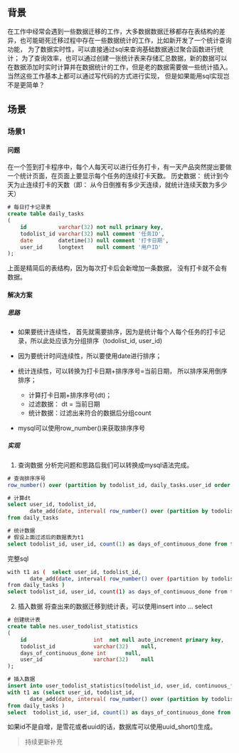 ## 背景
在工作中经常会遇到一些数据迁移的工作，大多数据数据迁移都存在表结构的差异，也可能砸死迁移过程中存在一些数据统计的工作，比如新开发了一个统计查询功能， 为了数据实时性，可以直接通过sql来查询基础数据通过聚合函数进行统计； 为了查询效率，也可以通过创建一张统计表来存储汇总数据，新的数据可以在数据添加时实时计算并在数据统计的工作，但是老的数据需要做一些统计插入。 当然这些工作基本上都可以通过写代码的方式进行实现， 但是如果能用sql实现岂不是更简单？

## 场景
### 场景1
#### 问题
在一个签到打卡程序中，每个人每天可以进行任务打卡，有一天产品突然提出要做一个统计页面，在页面上要显示每个任务的连续打卡天数。
历史数据： 统计到今天为止连续打卡的天数（即： 从今日倒推有多少天连续，就统计连续天数为多少天）

```sql
# 每日打卡记录表
create table daily_tasks
(
    id          varchar(32) not null primary key,
    todolist_id varchar(32) null comment '任务ID',
    date        datetime(3) null comment '打卡日期', 
    user_id     longtext    null comment '用户ID'
);

```
上面是精简后的表结构，因为每次打卡后会新增加一条数据， 没有打卡就不会有数据。

#### 解决方案
##### 思路

- 如果要统计连续性， 首先就需要排序，因为是统计每个人每个任务的打卡记录，所以此处应该为分组排序（todolist_id, user_id)
- 因为要统计时间连续性，所以要使用date进行排序；
- 统计连续性，可以转换为打卡日期+排序序号=当前日期， 所以排序采用倒序排序；
    - 计算打卡日期+排序序号(dt)；
    - 过滤数据： dt = 当前日期
    - 统计数据：过滤出来符合的数据后分组count
    
- mysql可以使用row_number()来获取排序序号
##### 实现
1. 查询数据
分析完问题和思路后我们可以转换成mysql语法完成。
```sql
# 查询排序序号
row_number() over (partition by todolist_id, daily_tasks.user_id order by date desc)

# 计算dt
select user_id, todolist_id, 
       date_add(date, interval( row_number() over (partition by todolist_id, user_id order by date desc)) day) as dt 
from daily_tasks 

# 统计数据
# 假设上面过滤后的数据表为t1
select todolist_id, user_id, count(1) as days_of_continuous_done from t1 where t1.dt = curdate() group by todolist_id, user_id, dt;
```
完整sql
```bash
with t1 as (  select user_id, todolist_id,
       date_add(date, interval( row_number() over (partition by todolist_id, user_id order by date desc)) day) as dt
from daily_tasks )
select todolist_id, user_id, count(1) as days_of_continuous_done from t1 where t1.dt = curdate() group by todolist_id, user_id, dt;

```

2. 插入数据
将查出来的数据迁移到统计表，可以使用insert into ... select 
```sql
# 创建统计表
create table nes.user_todolist_statistics
(
    id                     int  not null auto_increment primary key,
    todolist_id            varchar(32)    null,
    days_of_continuous_done int      null,
    user_id                varchar(32)    null
);

# 插入数据
insert into user_todolist_statistics(todolist_id, user_id, continuous_finish_days) 
with t1 as (select user_id, todolist_id,
       date_add(date, interval( row_number() over (partition by todolist_id, user_id order by date desc)) day) as dt
from daily_tasks )
select  todolist_id, user_id, count(1) as days_of_continuous_done from t1 where t1.dt = curdate() group by todolist_id, user_id, dt;

```
如果id不是自增，是雪花或者uuid的话，数据库可以使用uuid_short()生成。

>持续更新补充